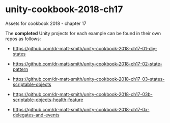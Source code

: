 # unity-cookbook-2018-ch17
Assets for cookbook 2018 - chapter 17

The **completed** Unity projects for each example can be found in their own repos as follows:

- https://github.com/dr-matt-smith/unity-cookbook-2018-ch17-01-diy-states

- https://github.com/dr-matt-smith/unity-cookbook-2018-ch17-02-state-pattern

- https://github.com/dr-matt-smith/unity-cookbook-2018-ch17-03-states-scriptable-objects

- https://github.com/dr-matt-smith/unity-cookbook-2018-ch17-03b-scriptable-objects-health-feature

- https://github.com/dr-matt-smith/unity-cookbook-2018-ch17-0x-delegates-and-events

